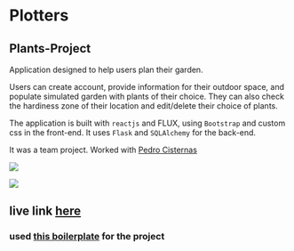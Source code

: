 # Plotters 
## Plants-Project

Application designed to help users plan their garden.

Users can create account, provide information for their outdoor space, and populate simulated garden with plants of their choice.
They can also check the hardiness zone of their location and edit/delete their choice of plants.

The application is built with `reactjs` and FLUX, using `Bootstrap` and custom css in the front-end.
It uses `Flask` and `SQLAlchemy` for the back-end. 

It was a team project. Worked with [Pedro Cisternas](https://github.com/pedrocisternas)

![](https://i.imgur.com/X0eIk7G.gif)


![](https://i.imgur.com/EJZBMG9.gif)

## live link [here](https://plotters-app.herokuapp.com/)

### used [this boilerplate](https://github.com/4GeeksAcademy/react-flask-hello) for the project
